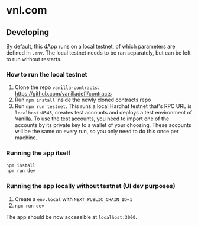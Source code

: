 # vnl.com

## Developing

By default, this dApp runs on a local testnet, of which parameters are defined in `.env`. The local testnet needs to be ran separately, but can be left to run without restarts.

### How to run the local testnet

1. Clone the repo `vanilla-contracts`: https://github.com/vanilladefi/contracts
2. Run `npm install` inside the newly cloned contracts repo
3. Run `npm run testnet`. This runs a local Hardhat testnet that's RPC URL is `localhost:8545`, creates test accounts and deploys a test environment of Vanilla.
To use the test accounts, you need to import one of the accounts by its private key to a wallet of your choosing. These accounts will be the same on every run, so you only need to do this once per machine.

### Running the app itself

```bash
npm install
npm run dev
```

### Running the app locally without testnet (UI dev purposes)
1. Create a `env.local` with `NEXT_PUBLIC_CHAIN_ID=1`
2. `npm run dev`

The app should be now accessible at `localhost:3000`.
